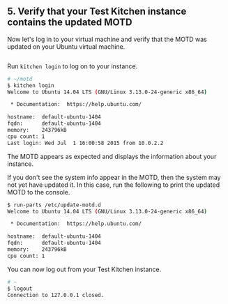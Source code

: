 ## 5. Verify that your Test Kitchen instance contains the updated MOTD

Now let's log in to your virtual machine and verify that the MOTD was updated on your Ubuntu virtual machine.

<img src="/assets/images/misc/local_dev_workflow3_4.png" style="box-shadow: none;" alt=""/>

Run `kitchen login` to log on to your instance.

```bash
# ~/motd
$ kitchen login
Welcome to Ubuntu 14.04 LTS (GNU/Linux 3.13.0-24-generic x86_64)

 * Documentation:  https://help.ubuntu.com/

hostname:  default-ubuntu-1404
fqdn:      default-ubuntu-1404
memory:    243796kB
cpu count: 1
Last login: Wed Jul  1 16:00:58 2015 from 10.0.2.2
```

The MOTD appears as expected and displays the information about your instance.

If you don't see the system info appear in the MOTD, then the system may not yet have updated it. In this case, run the following to print the updated MOTD to the console.

```bash
$ run-parts /etc/update-motd.d
Welcome to Ubuntu 14.04 LTS (GNU/Linux 3.13.0-24-generic x86_64)

 * Documentation:  https://help.ubuntu.com/

hostname:  default-ubuntu-1404
fqdn:      default-ubuntu-1404
memory:    243796kB
cpu count: 1
```

You can now log out from your Test Kitchen instance.

```bash
# ~
$ logout
Connection to 127.0.0.1 closed.
```
